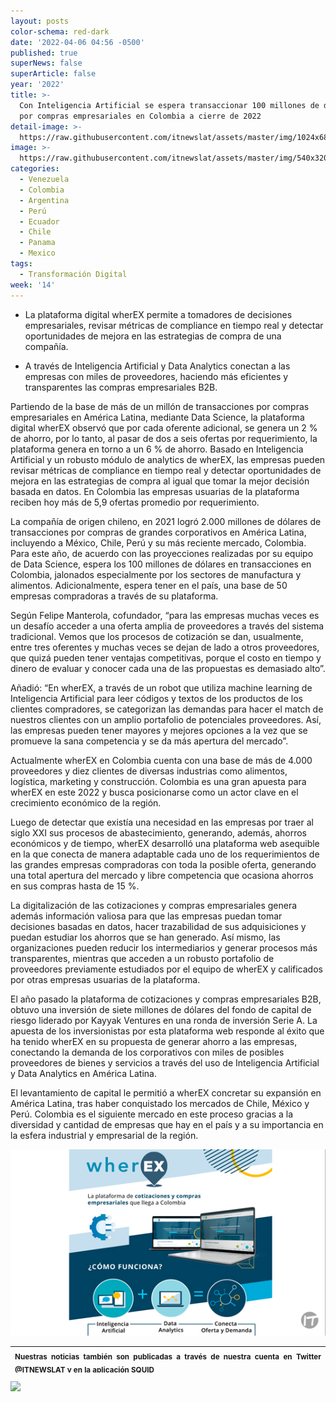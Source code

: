 ```yaml
---
layout: posts
color-schema: red-dark
date: '2022-04-06 04:56 -0500'
published: true
superNews: false
superArticle: false
year: '2022'
title: >-
  Con Inteligencia Artificial se espera transaccionar 100 millones de dólares
  por compras empresariales en Colombia a cierre de 2022
detail-image: >-
  https://raw.githubusercontent.com/itnewslat/assets/master/img/1024x680/wherex-g.jpg
image: >-
  https://raw.githubusercontent.com/itnewslat/assets/master/img/540x320/wherex-p.jpg
categories:
  - Venezuela
  - Colombia
  - Argentina
  - Perú
  - Ecuador
  - Chile
  - Panama
  - Mexico
tags:
  - Transformación Digital
week: '14'
---
```

- La plataforma digital wherEX permite a tomadores de decisiones empresariales, revisar métricas de compliance en tiempo real y detectar oportunidades de mejora en las estrategias de compra de una compañía.

- A través de Inteligencia Artificial y Data Analytics conectan a las empresas con miles de proveedores, haciendo más eficientes y transparentes las compras empresariales B2B.

Partiendo de la base de más de un millón de transacciones por compras empresariales en América Latina, mediante Data Science, la plataforma digital wherEX observó que por cada oferente adicional, se genera un 2 % de ahorro, por lo tanto, al pasar de dos a seis ofertas por requerimiento, la plataforma genera en torno a un 6 % de ahorro. Basado en Inteligencia Artificial y un robusto módulo de analytics de wherEX, las empresas pueden revisar métricas de compliance en tiempo real y detectar oportunidades de mejora en las estrategias de compra al igual que tomar la mejor decisión basada en datos. En Colombia las empresas usuarias de la plataforma reciben hoy más de 5,9 ofertas promedio por requerimiento.

La compañía de origen chileno, en 2021 logró 2.000 millones de dólares de transacciones por compras de grandes corporativos en América Latina, incluyendo a México, Chile, Perú y su más reciente mercado, Colombia. Para este año, de acuerdo con las proyecciones realizadas por su equipo de Data Science, espera los 100 millones de dólares en transacciones en Colombia, jalonados especialmente por los sectores de manufactura y alimentos. Adicionalmente, espera tener en el país, una base de 50 empresas compradoras a través de su plataforma.

Según Felipe Manterola, cofundador, “para las empresas muchas veces es un desafío acceder a una oferta amplia de proveedores a través del sistema tradicional. Vemos que los procesos de cotización se dan, usualmente, entre tres oferentes y muchas veces se dejan de lado a otros proveedores, que quizá pueden tener ventajas competitivas, porque el costo en tiempo y dinero de evaluar y conocer cada una de las propuestas es demasiado alto”. 

Añadió: “En wherEX, a través de un robot que utiliza machine learning de Inteligencia Artificial para leer códigos y textos de los productos de los clientes compradores, se categorizan las demandas para hacer el match de nuestros clientes con un amplio portafolio de potenciales proveedores. Así, las empresas pueden tener mayores y mejores opciones a la vez que se promueve la sana competencia y se da más apertura del mercado”. 

Actualmente wherEX en Colombia cuenta con una base de más de 4.000 proveedores y diez clientes de diversas industrias como alimentos, logística, marketing y construcción. Colombia es una gran apuesta para wherEX en este 2022 y  busca posicionarse como un actor clave en el crecimiento económico de la región. 

Luego de detectar que existía una necesidad en las empresas por traer al siglo XXI sus procesos de abastecimiento, generando, además, ahorros económicos y de tiempo, wherEX desarrolló una plataforma web asequible en la que conecta de manera adaptable cada uno de los requerimientos de las grandes empresas compradoras con toda la posible oferta, generando una total apertura del mercado y libre competencia que ocasiona ahorros en sus compras hasta de 15 %. 

La digitalización de las cotizaciones y compras empresariales genera además información valiosa para que las empresas puedan tomar decisiones basadas en datos, hacer trazabilidad de sus adquisiciones y puedan estudiar los ahorros que se han generado. Así mismo, las organizaciones pueden reducir los intermediarios y generar procesos más transparentes, mientras que acceden a un robusto portafolio de proveedores previamente estudiados por el equipo de wherEX y calificados por otras empresas usuarias de la plataforma.

El año pasado la plataforma de cotizaciones y compras empresariales B2B, obtuvo una inversión de siete millones de dólares del fondo de capital de riesgo liderado por Kayyak Ventures en una ronda de inversión  Serie A. La apuesta de los inversionistas por esta plataforma web responde al éxito que ha tenido wherEX en su propuesta de generar ahorro a las empresas, conectando la demanda de los corporativos con miles de posibles proveedores de bienes y servicios a través del uso de Inteligencia Artificial y Data Analytics en América Latina. 

El levantamiento de capital le permitió a wherEX concretar su expansión en América Latina, tras haber conquistado los mercados de Chile, México y Perú. Colombia es el siguiente mercado en este proceso gracias a la diversidad y cantidad de empresas que hay en el país y a su importancia en la esfera industrial y empresarial de la región. 

![](https://raw.githubusercontent.com/itnewslat/assets/master/img/540x320/wherex-p.jpg)

<table style="height: 42px;" width="569">
<tbody>
<tr>
<td style="text-align: justify;"><sub><strong>Nuestras noticias también son publicadas a través de nuestra cuenta en Twitter <a href="https://twitter.com/itnewslat?lang=es">@ITNEWSLAT</a> y en la aplicación <a href="https://squidapp.co/en/">SQUID</a></strong></sub></td>
</tr>
</tbody>
</table>

<img src="https://tracker.metricool.com/c3po.jpg?hash=56f88a41e39ab42c063cc51676587a04"/>
